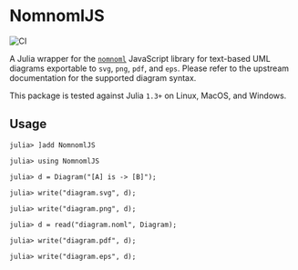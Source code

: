 # NomnomlJS

![CI](https://github.com/MichaelHatherly/NomnomlJS.jl/workflows/CI/badge.svg)

A Julia wrapper for the [`nomnoml`](https://github.com/skanaar/nomnoml)
JavaScript library for text-based UML diagrams exportable to `svg`, `png`,
`pdf`, and `eps`. Please refer to the upstream documentation for the supported
diagram syntax.

This package is tested against Julia `1.3+` on Linux, MacOS, and Windows.

## Usage

```julia-repl
julia> ]add NomnomlJS

julia> using NomnomlJS

julia> d = Diagram("[A] is -> [B]");

julia> write("diagram.svg", d);

julia> write("diagram.png", d);

julia> d = read("diagram.noml", Diagram);

julia> write("diagram.pdf", d);

julia> write("diagram.eps", d);

```
